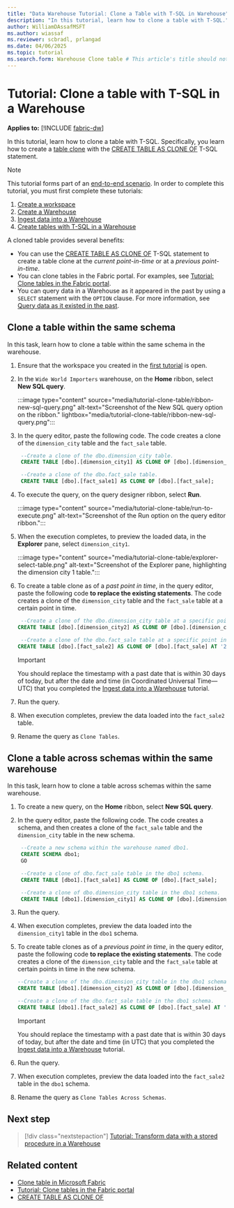 ```yaml
---
title: "Data Warehouse Tutorial: Clone a Table with T-SQL in Warehouse"
description: "In this tutorial, learn how to clone a table with T-SQL."
author: WilliamDAssafMSFT
ms.author: wiassaf
ms.reviewer: scbradl, prlangad
ms.date: 04/06/2025
ms.topic: tutorial
ms.search.form: Warehouse Clone table # This article's title should not change. If so, contact engineering.
---
```


# Tutorial: Clone a table with T-SQL in a Warehouse

**Applies to:** [!INCLUDE [fabric-dw](includes/applies-to-version/fabric-dw.md)]

In this tutorial, learn how to clone a table with T-SQL. Specifically, you learn how to create a [table clone](clone-table.md) with the [CREATE TABLE AS CLONE OF](/sql/t-sql/statements/create-table-as-clone-of-transact-sql?view=fabric&preserve-view=true) T-SQL statement.

> [!NOTE]
> This tutorial forms part of an [end-to-end scenario](tutorial-introduction.md#data-warehouse-end-to-end-scenario). In order to complete this tutorial, you must first complete these tutorials:
>
> 1. [Create a workspace](tutorial-create-workspace.md)
> 1. [Create a Warehouse](tutorial-create-warehouse.md)
> 1. [Ingest data into a Warehouse](tutorial-ingest-data.md)
> 1. [Create tables with T-SQL in a Warehouse](tutorial-create-tables.md)

A cloned table provides several benefits:

- You can use the [CREATE TABLE AS CLONE OF](/sql/t-sql/statements/create-table-as-clone-of-transact-sql?view=fabric&preserve-view=true) T-SQL statement to create a table clone at the _current point-in-time_ or at a _previous point-in-time_.
- You can clone tables in the Fabric portal. For examples, see [Tutorial: Clone tables in the Fabric portal](tutorial-clone-table-portal.md).
- You can query data in a Warehouse as it appeared in the past by using a `SELECT` statement with the `OPTION` clause. For more information, see [Query data as it existed in the past](time-travel.md).

## Clone a table within the same schema

In this task, learn how to clone a table within the same schema in the warehouse.

1. Ensure that the workspace you created in the [first tutorial](tutorial-create-workspace.md) is open.

1. In the `Wide World Importers` warehouse, on the **Home** ribbon, select **New SQL query**.

   :::image type="content" source="media/tutorial-clone-table/ribbon-new-sql-query.png" alt-text="Screenshot of the New SQL query option on the ribbon." lightbox="media/tutorial-clone-table/ribbon-new-sql-query.png":::

1. In the query editor, paste the following code. The code creates a clone of the `dimension_city` table and the `fact_sale` table.

   ```sql
    --Create a clone of the dbo.dimension_city table.
    CREATE TABLE [dbo].[dimension_city1] AS CLONE OF [dbo].[dimension_city];
   
    --Create a clone of the dbo.fact_sale table.
    CREATE TABLE [dbo].[fact_sale1] AS CLONE OF [dbo].[fact_sale];
   ```

1. To execute the query, on the query designer ribbon, select **Run**.

   :::image type="content" source="media/tutorial-clone-table/run-to-execute.png" alt-text="Screenshot of the Run option on the query editor ribbon.":::

1. When the execution completes, to preview the loaded data, in the **Explorer** pane, select `dimension_city1`.

   :::image type="content" source="media/tutorial-clone-table/explorer-select-table.png" alt-text="Screenshot of the Explorer pane, highlighting the dimension city 1 table.":::

1. To create a table clone as of a _past point in time_, in the query editor, paste the following code **to replace the existing statements**. The code creates a clone of the `dimension_city` table and the `fact_sale` table at a certain point in time.

   ```sql
    --Create a clone of the dbo.dimension_city table at a specific point in time.   
   CREATE TABLE [dbo].[dimension_city2] AS CLONE OF [dbo].[dimension_city] AT '2025-01-01T10:00:00.000';

    --Create a clone of the dbo.fact_sale table at a specific point in time.
   CREATE TABLE [dbo].[fact_sale2] AS CLONE OF [dbo].[fact_sale] AT '2025-01-01T10:00:00.000';
   ```

    > [!IMPORTANT]
    > You should replace the timestamp with a past date that is within 30 days of today, but after the date and time (in Coordinated Universal Time—UTC) that you completed the [Ingest data into a Warehouse](tutorial-ingest-data.md) tutorial.

1. Run the query.

1. When execution completes, preview the data loaded into the `fact_sale2` table.

1. Rename the query as `Clone Tables`.

## Clone a table across schemas within the same warehouse

In this task, learn how to clone a table across schemas within the same warehouse.

1. To create a new query, on the **Home** ribbon, select **New SQL query**.

1. In the query editor, paste the following code. The code creates a schema, and then creates a clone of the `fact_sale` table and the `dimension_city` table in the new schema.

   ```sql
    --Create a new schema within the warehouse named dbo1.
    CREATE SCHEMA dbo1;
    GO

    --Create a clone of dbo.fact_sale table in the dbo1 schema.
    CREATE TABLE [dbo1].[fact_sale1] AS CLONE OF [dbo].[fact_sale];
   
    --Create a clone of dbo.dimension_city table in the dbo1 schema.
    CREATE TABLE [dbo1].[dimension_city1] AS CLONE OF [dbo].[dimension_city];
   ```

1. Run the query.

1. When execution completes, preview the data loaded into the `dimension_city1` table in the `dbo1` schema.

1. To create table clones as of a _previous point in time_, in the query editor, paste the following code **to replace the existing statements**. The code creates a clone of the `dimension_city` table and the `fact_sale` table at certain points in time in the new schema.

    ```sql
    --Create a clone of the dbo.dimension_city table in the dbo1 schema.
    CREATE TABLE [dbo1].[dimension_city2] AS CLONE OF [dbo].[dimension_city] AT '2025-01-01T10:00:00.000';

    --Create a clone of the dbo.fact_sale table in the dbo1 schema.
    CREATE TABLE [dbo1].[fact_sale2] AS CLONE OF [dbo].[fact_sale] AT '2025-01-01T10:00:00.000';
   ```

    > [!IMPORTANT]
    > You should replace the timestamp with a past date that is within 30 days of today, but after the date and time (in UTC) that you completed the [Ingest data into a Warehouse](tutorial-ingest-data.md) tutorial.

1. Run the query.

1. When execution completes, preview the data loaded into the `fact_sale2` table in the `dbo1` schema.

1. Rename the query as `Clone Tables Across Schemas`.

## Next step

> [!div class="nextstepaction"]
> [Tutorial: Transform data with a stored procedure in a Warehouse](tutorial-transform-data.md)

## Related content

- [Clone table in Microsoft Fabric](clone-table.md)
- [Tutorial: Clone tables in the Fabric portal](tutorial-clone-table-portal.md)
- [CREATE TABLE AS CLONE OF](/sql/t-sql/statements/create-table-as-clone-of-transact-sql?view=fabric&preserve-view=true)
